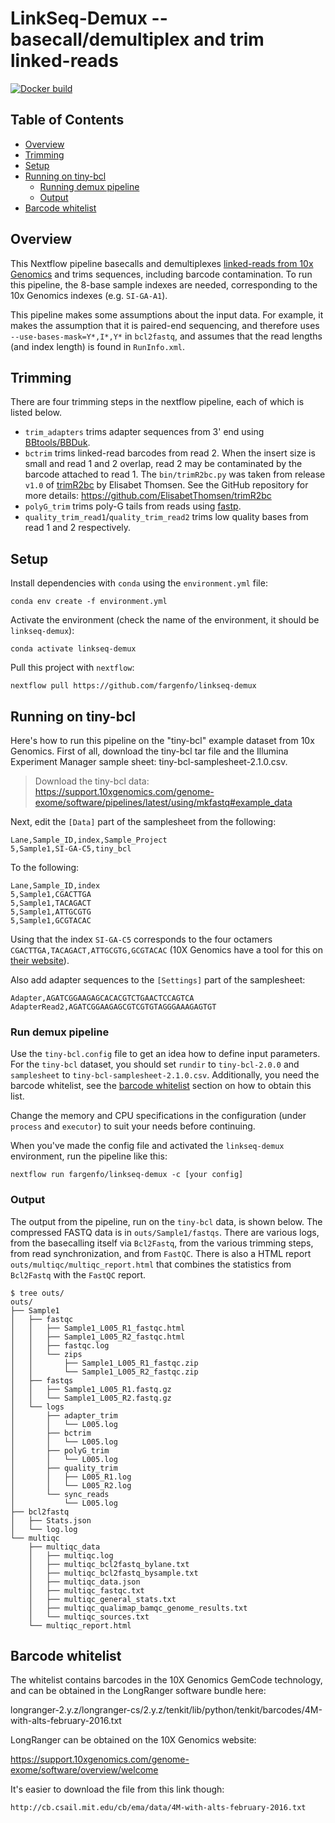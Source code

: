 
# LinkSeq-Demux -- basecall/demultiplex and trim linked-reads

[![Docker build](https://img.shields.io/badge/Docker%20build-Available-informational)](https://hub.docker.com/repository/docker/fargen/linkseq-demux)

## Table of Contents
* [Overview](#overview)
* [Trimming](#trimming)
* [Setup](#setup)
* [Running on tiny-bcl](#running-on-tiny-bcl)
    * [Running demux pipeline](#run-demux-pipeline)
    * [Output](#output)
* [Barcode whitelist](#barcode-whitelist)

## Overview

This Nextflow pipeline basecalls and demultiplexes [linked-reads from 10x Genomics](https://www.10xgenomics.com/linked-reads/) and trims sequences, including barcode contamination. To run this pipeline, the 8-base sample indexes are needed, corresponding to the 10x Genomics indexes (e.g. `SI-GA-A1`).

This pipeline makes some assumptions about the input data. For example, it makes the assumption that it is paired-end sequencing, and therefore uses `--use-bases-mask=Y*,I*,Y*` in `bcl2fastq`, and assumes that the read lengths (and index length) is found in `RunInfo.xml`.

## Trimming

There are four trimming steps in the nextflow pipeline, each of which is listed below.

* `trim_adapters` trims adapter sequences from 3' end using [BBtools/BBDuk](https://jgi.doe.gov/data-and-tools/bbtools/bb-tools-user-guide/bbduk-guide/).
* `bctrim` trims linked-read barcodes from read 2. When the insert size is small and read 1 and 2 overlap, read 2 may be contaminated by the barcode attached to read 1. The `bin/trimR2bc.py` was taken from release `v1.0` of [trimR2bc](https://github.com/ElisabetThomsen/trimR2bc/releases/tag/v1.0) by Elisabet Thomsen. See the GitHub repository for more details: https://github.com/ElisabetThomsen/trimR2bc
* `polyG_trim` trims poly-G tails from reads using [fastp](https://github.com/OpenGene/fastp).
* `quality_trim_read1`/`quality_trim_read2` trims low quality bases from read 1 and 2 respectively.

## Setup

Install dependencies with `conda` using the `environment.yml` file:

```
conda env create -f environment.yml
```

Activate the environment (check the name of the environment, it should be `linkseq-demux`):

```
conda activate linkseq-demux
```

Pull this project with `nextflow`:

```
nextflow pull https://github.com/fargenfo/linkseq-demux
```

## Running on tiny-bcl

Here's how to run this pipeline on the "tiny-bcl" example dataset from 10x Genomics. First of all, download the tiny-bcl tar file and the Illumina Experiment Manager sample sheet: tiny-bcl-samplesheet-2.1.0.csv.

> Download the tiny-bcl data:
> https://support.10xgenomics.com/genome-exome/software/pipelines/latest/using/mkfastq#example_data

Next, edit the `[Data]` part of the samplesheet from the following:

```
Lane,Sample_ID,index,Sample_Project
5,Sample1,SI-GA-C5,tiny_bcl
```

To the following:

```
Lane,Sample_ID,index
5,Sample1,CGACTTGA
5,Sample1,TACAGACT
5,Sample1,ATTGCGTG
5,Sample1,GCGTACAC
```

Using that the index `SI-GA-C5` corresponds to the four octamers `CGACTTGA,TACAGACT,ATTGCGTG,GCGTACAC` (10X Genomics have a tool for this on [their website](https://support.10xgenomics.com/genome-exome/software/pipelines/latest/using/bcl2fastq-direct)).

Also add adapter sequences to the `[Settings]` part of the samplesheet:
```
Adapter,AGATCGGAAGAGCACACGTCTGAACTCCAGTCA
AdapterRead2,AGATCGGAAGAGCGTCGTGTAGGGAAAGAGTGT
```

### Run demux pipeline

Use the `tiny-bcl.config` file to get an idea how to define input parameters. For the `tiny-bcl` dataset, you should set `rundir` to `tiny-bcl-2.0.0` and `samplesheet` to `tiny-bcl-samplesheet-2.1.0.csv`. Additionally, you need the barcode whitelist, see the [barcode whitelist](https://github.com/fargenfo/linkseq#barcode-whitelist) section on how to obtain this list.

Change the memory and CPU specifications in the configuration (under `process` and `executor`) to suit your needs before continuing.

When you've made the config file and activated the `linkseq-demux` environment, run the pipeline like this:

```
nextflow run fargenfo/linkseq-demux -c [your config]
```

### Output

The output from the pipeline, run on the `tiny-bcl` data, is shown below. The compressed FASTQ data is in `outs/Sample1/fastqs`. There are various logs, from the basecalling itself via `Bcl2Fastq`, from the various trimming steps, from read synchronization, and from `FastQC`. There is also a HTML report `outs/multiqc/multiqc_report.html` that combines the statistics from `Bcl2Fastq` with the `FastQC` report.

```
$ tree outs/
outs/
├── Sample1
│   ├── fastqc
│   │   ├── Sample1_L005_R1_fastqc.html
│   │   ├── Sample1_L005_R2_fastqc.html
│   │   ├── fastqc.log
│   │   └── zips
│   │       ├── Sample1_L005_R1_fastqc.zip
│   │       └── Sample1_L005_R2_fastqc.zip
│   ├── fastqs
│   │   ├── Sample1_L005_R1.fastq.gz
│   │   └── Sample1_L005_R2.fastq.gz
│   └── logs
│       ├── adapter_trim
│       │   └── L005.log
│       ├── bctrim
│       │   └── L005.log
│       ├── polyG_trim
│       │   └── L005.log
│       ├── quality_trim
│       │   ├── L005_R1.log
│       │   └── L005_R2.log
│       └── sync_reads
│           └── L005.log
├── bcl2fastq
│   ├── Stats.json
│   └── log.log
└── multiqc
    ├── multiqc_data
    │   ├── multiqc.log
    │   ├── multiqc_bcl2fastq_bylane.txt
    │   ├── multiqc_bcl2fastq_bysample.txt
    │   ├── multiqc_data.json
    │   ├── multiqc_fastqc.txt
    │   ├── multiqc_general_stats.txt
    │   ├── multiqc_qualimap_bamqc_genome_results.txt
    │   └── multiqc_sources.txt
    └── multiqc_report.html
```

## Barcode whitelist

The whitelist contains barcodes in the 10X Genomics GemCode technology, and can be obtained in the LongRanger software bundle here:

longranger-2.y.z/longranger-cs/2.y.z/tenkit/lib/python/tenkit/barcodes/4M-with-alts-february-2016.txt

LongRanger can be obtained on the 10X Genomics website:

https://support.10xgenomics.com/genome-exome/software/overview/welcome

It's easier to download the file from this link though:
```
http://cb.csail.mit.edu/cb/ema/data/4M-with-alts-february-2016.txt
```
